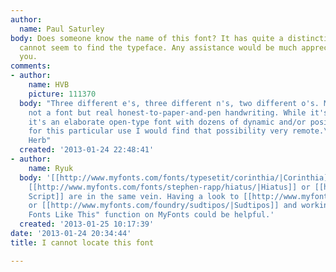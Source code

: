 ```yaml
---
author:
  name: Paul Saturley
body: Does someone know the name of this font? It has quite a distinctive x but I
  cannot seem to find the typeface. Any assistance would be much appreciated. Thank
  you.
comments:
- author:
    name: HVB
    picture: 111370
  body: "Three different e's, three different n's, two different o's. Most likely
    not a font but real honest-to-paper-and-pen handwriting. While it's possible that
    it's an elaborate open-type font with dozens of dynamic and/or positional alternates,
    for this particular use I would find that possibility very remote.\r\n\r\n  -
    Herb"
  created: '2013-01-24 22:48:41'
- author:
    name: Ryuk
  body: '[[http://www.myfonts.com/fonts/typesetit/corinthia/|Corinthia]], [[http://www.myfonts.com/fonts/typesetit/allura|Allura]],
    [[http://www.myfonts.com/fonts/stephen-rapp/hiatus/|Hiatus]] or [[http://www.myfonts.com/fonts/stephen-rapp/montague-script/|Montague
    Script]] are in the same vein. Having a look to [[http://www.myfonts.com/foundry/TypeSETit/|TypSETit]]
    or [[http://www.myfonts.com/foundry/sudtipos/|Sudtipos]] and working with "More
    Fonts Like This" function on MyFonts could be helpful.'
  created: '2013-01-25 10:17:39'
date: '2013-01-24 20:34:44'
title: I cannot locate this font

---
```

